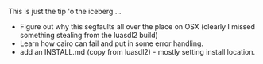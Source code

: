 This is just the tip 'o the iceberg ...

* Figure out why this segfaults all over the place on OSX (clearly I missed something stealing from the luasdl2 build)
* Learn how cairo can fail and put in some error handling.
* add an INSTALL.md (copy from luasdl2) - mostly setting install location.
